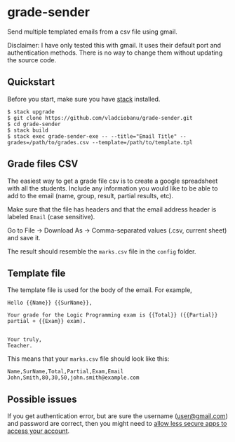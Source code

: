# grade-sender

Send multiple templated emails from a csv file using gmail.

Disclaimer: I have only tested this with gmail. It uses their default port and authentication
methods. There is no way to change them without updating the source code.

## Quickstart

Before you start, make sure you have [stack](https://docs.haskellstack.org/en/stable/README/) installed.


```
$ stack upgrade
$ git clone https://github.com/vladciobanu/grade-sender.git
$ cd grade-sender
$ stack build
$ stack exec grade-sender-exe -- --title="Email Title" --grades=/path/to/grades.csv --template=/path/to/template.tpl
```

## Grade files CSV
The easiest way to get a grade file csv is to create a google spreadsheet with all the students. Include
any information you would like to be able to add to the email (name, group, result, partial results, etc).

Make sure that the file has headers and that the email address header is labeled `Email` (case sensitive).

Go to File -> Download As -> Comma-separated values (.csv, current sheet) and save it.

The result should resemble the `marks.csv` file in the `config` folder.

## Template file
The template file is used for the body of the email. For example,

```
Hello {{Name}} {{SurName}},

Your grade for the Logic Programming exam is {{Total}} ({{Partial}} partial + {{Exam}} exam).


Your truly,
Teacher.
```

This means that your `marks.csv` file should look like this:

```csv
Name,SurName,Total,Partial,Exam,Email
John,Smith,80,30,50,john.smith@example.com
```

## Possible issues
 If you get authentication error, but are sure the username (user@gmail.com) and password are correct,
 then you might need to [allow less secure apps to access your account](https://support.google.com/accounts/answer/6010255?hl=en).

